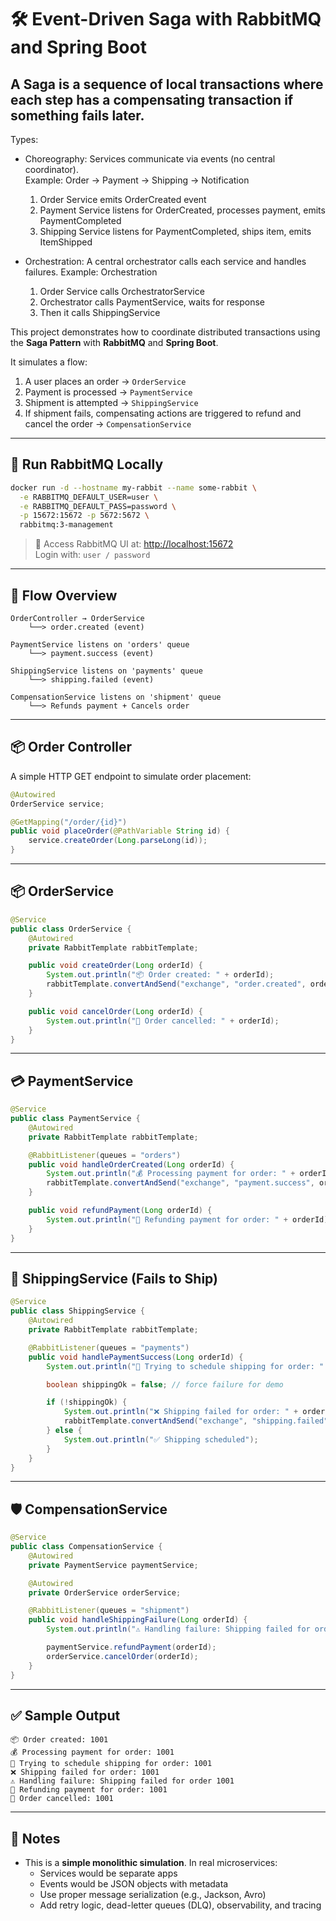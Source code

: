 
# 🛠️ Event-Driven Saga with RabbitMQ and Spring Boot

## A Saga is a sequence of local transactions where each step has a compensating transaction if something fails later.
Types:
* Choreography: Services communicate via events (no central coordinator).  
  Example: Order → Payment → Shipping → Notification  
  1. Order Service emits OrderCreated event  
  2. Payment Service listens for OrderCreated, processes payment, emits PaymentCompleted  
  3. Shipping Service listens for PaymentCompleted, ships item, emits ItemShipped  

* Orchestration: A central orchestrator calls each service and handles failures.
  Example: Orchestration
  1. Order Service calls OrchestratorService
  2. Orchestrator calls PaymentService, waits for response
  3. Then it calls ShippingService



This project demonstrates how to coordinate distributed transactions using the **Saga Pattern** with **RabbitMQ** and **Spring Boot**.

It simulates a flow:

1. A user places an order → `OrderService`
2. Payment is processed → `PaymentService`
3. Shipment is attempted → `ShippingService`
4. If shipment fails, compensating actions are triggered to refund and cancel the order → `CompensationService`

---

## 🐇 Run RabbitMQ Locally

```bash
docker run -d --hostname my-rabbit --name some-rabbit \
  -e RABBITMQ_DEFAULT_USER=user \
  -e RABBITMQ_DEFAULT_PASS=password \
  -p 15672:15672 -p 5672:5672 \
  rabbitmq:3-management
```

> 📍 Access RabbitMQ UI at: [http://localhost:15672](http://localhost:15672)  
> Login with: `user / password`

---

## 🔁 Flow Overview

```
OrderController → OrderService 
    └──> order.created (event)

PaymentService listens on 'orders' queue
    └──> payment.success (event)

ShippingService listens on 'payments' queue
    └──> shipping.failed (event)

CompensationService listens on 'shipment' queue
    └──> Refunds payment + Cancels order
```

---

## 📦 Order Controller

A simple HTTP GET endpoint to simulate order placement:

```java
@Autowired
OrderService service;

@GetMapping("/order/{id}")
public void placeOrder(@PathVariable String id) {
    service.createOrder(Long.parseLong(id));
}
```

---

## 📦 OrderService

```java
@Service
public class OrderService {
    @Autowired
    private RabbitTemplate rabbitTemplate;

    public void createOrder(Long orderId) {
        System.out.println("📦 Order created: " + orderId);
        rabbitTemplate.convertAndSend("exchange", "order.created", orderId);
    }

    public void cancelOrder(Long orderId) {
        System.out.println("🛑 Order cancelled: " + orderId);
    }
}
```

---

## 💳 PaymentService

```java
@Service
public class PaymentService {
    @Autowired
    private RabbitTemplate rabbitTemplate;

    @RabbitListener(queues = "orders")
    public void handleOrderCreated(Long orderId) {
        System.out.println("💰 Processing payment for order: " + orderId);
        rabbitTemplate.convertAndSend("exchange", "payment.success", orderId);
    }

    public void refundPayment(Long orderId) {
        System.out.println("🔄 Refunding payment for order: " + orderId);
    }
}
```

---

## 🚚 ShippingService (Fails to Ship)

```java
@Service
public class ShippingService {
    @Autowired
    private RabbitTemplate rabbitTemplate;

    @RabbitListener(queues = "payments")
    public void handlePaymentSuccess(Long orderId) {
        System.out.println("🚚 Trying to schedule shipping for order: " + orderId);

        boolean shippingOk = false; // force failure for demo

        if (!shippingOk) {
            System.out.println("❌ Shipping failed for order: " + orderId);
            rabbitTemplate.convertAndSend("exchange", "shipping.failed", orderId);
        } else {
            System.out.println("✅ Shipping scheduled");
        }
    }
}
```

---

## 🛡️ CompensationService

```java
@Service
public class CompensationService {
    @Autowired
    private PaymentService paymentService;

    @Autowired
    private OrderService orderService;

    @RabbitListener(queues = "shipment")
    public void handleShippingFailure(Long orderId) {
        System.out.println("⚠️ Handling failure: Shipping failed for order " + orderId);

        paymentService.refundPayment(orderId);
        orderService.cancelOrder(orderId);
    }
}
```

---

## ✅ Sample Output

```
📦 Order created: 1001
💰 Processing payment for order: 1001
🚚 Trying to schedule shipping for order: 1001
❌ Shipping failed for order: 1001
⚠️ Handling failure: Shipping failed for order 1001
🔄 Refunding payment for order: 1001
🛑 Order cancelled: 1001
```

---

## 📌 Notes

- This is a **simple monolithic simulation**. In real microservices:
  - Services would be separate apps
  - Events would be JSON objects with metadata
  - Use proper message serialization (e.g., Jackson, Avro)
  - Add retry logic, dead-letter queues (DLQ), observability, and tracing
